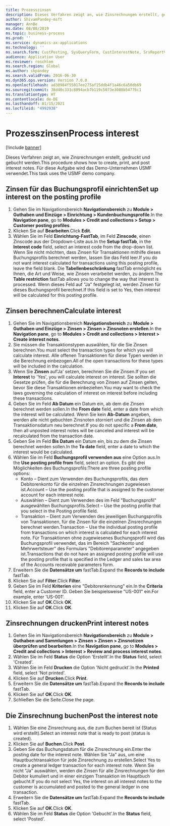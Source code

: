 ```yaml
---
title: Prozesszinsen
description: Dieses Verfahren zeigt an, wie Zinsrechnungen erstellt, gedruckt und gebucht werden.
author: ShivamPandey-msft
manager: AnnBe
ms.date: 08/08/2019
ms.topic: business-process
ms.prod: ''
ms.service: dynamics-ax-applications
ms.technology: ''
ms.search.form: CustPosting, SysQueryForm, CustInterestNote, SrsReportViewerForm
audience: Application User
ms.reviewer: roschlom
ms.search.region: Global
ms.author: shpandey
ms.search.validFrom: 2016-06-30
ms.dyn365.ops.version: Version 7.0.0
ms.openlocfilehash: ad30984f55017ee275af15ddb4f1a46c6a50db69
ms.sourcegitcommit: 38d40c331c8894acb7b119c5073e3088b54776c1
ms.translationtype: HT
ms.contentlocale: de-DE
ms.lasthandoff: 01/15/2021
ms.locfileid: "4992938"
---
```

# <a name="process-interest"></a><span data-ttu-id="ff2a2-103">Prozesszinsen</span><span class="sxs-lookup"><span data-stu-id="ff2a2-103">Process interest</span></span>

[!include [banner](../../includes/banner.md)]

<span data-ttu-id="ff2a2-104">Dieses Verfahren zeigt an, wie Zinsrechnungen erstellt, gedruckt und gebucht werden.</span><span class="sxs-lookup"><span data-stu-id="ff2a2-104">This procedure shows how to create, print, and post interest notes.</span></span> <span data-ttu-id="ff2a2-105">Für diese Aufgabe wird das Demo-Unternehmen USMF verwendet.</span><span class="sxs-lookup"><span data-stu-id="ff2a2-105">This task uses the USMF demo company.</span></span>


## <a name="set-up-interest-on-the-posting-profile"></a><span data-ttu-id="ff2a2-106">Zinsen für das Buchungsprofil einrichten</span><span class="sxs-lookup"><span data-stu-id="ff2a2-106">Set up interest on the posting profile</span></span>
1. <span data-ttu-id="ff2a2-107">Gehen Sie im Navigationsbereich **Navigationsbereich** zu **Module > Guthaben und Einzüge > Einrichtung > Kundenbuchungsprofile**.</span><span class="sxs-lookup"><span data-stu-id="ff2a2-107">In the **Navigation pane**, go to **Modules > Credit and collections > Setup > Customer posting profiles**.</span></span>
2. <span data-ttu-id="ff2a2-108">Klicken Sie auf **Bearbeiten**.</span><span class="sxs-lookup"><span data-stu-id="ff2a2-108">Click **Edit**.</span></span>
3. <span data-ttu-id="ff2a2-109">Wählen Sie im Feld **Einrichtung-FastTab**, im Feld **Zinscode**, einen Zinscode aus der Dropdown-Liste aus.</span><span class="sxs-lookup"><span data-stu-id="ff2a2-109">In the **Setup fastTab**, in the **Interest code** field, select an interest code from the drop-down list.</span></span> <span data-ttu-id="ff2a2-110">Wenn Sie nicht möchten, dass Zinsen für Transaktionen mithilfe dieses Buchungsprofils berechnet werden, lassen Sie das Feld leer.</span><span class="sxs-lookup"><span data-stu-id="ff2a2-110">If you do not want interest calculated for transactions using this posting profile, leave the field blank.</span></span> <span data-ttu-id="ff2a2-111">Die **Tabellenbeschränkung** fastTab ermöglicht es Ihnen, die Art und Weise, wie Zinsen verarbeitet werden, zu ändern.</span><span class="sxs-lookup"><span data-stu-id="ff2a2-111">The **Table restriction** fastTab allows you to change the way that interest is processed.</span></span> <span data-ttu-id="ff2a2-112">Wenn dieses Feld auf "Ja" festgelegt ist, werden Zinsen für dieses Buchungsprofil berechnet.</span><span class="sxs-lookup"><span data-stu-id="ff2a2-112">If this field is set to Yes, then interest will be calculated for this posting profile.</span></span>  

## <a name="calculate-interest"></a><span data-ttu-id="ff2a2-113">Zinsen berechnen</span><span class="sxs-lookup"><span data-stu-id="ff2a2-113">Calculate interest</span></span>
1. <span data-ttu-id="ff2a2-114">Gehen Sie im Navigationsbereich **Navigationsbereich** zu **Module > Guthaben und Einzüge > Zinsen > Zinsen > Zinsnoten erstellen**.</span><span class="sxs-lookup"><span data-stu-id="ff2a2-114">In the **Navigation pane**, go to **Modules > Credit and collections > Interest > Create interest notes**.</span></span>
2. <span data-ttu-id="ff2a2-115">Sie müssen die Transaktionstypen auswählen, für die Sie Zinsen berechnen.</span><span class="sxs-lookup"><span data-stu-id="ff2a2-115">You must select the transaction types for which you will calculate interest.</span></span> <span data-ttu-id="ff2a2-116">Alle offenen Transaktionen für diese Typen werden in die Berechnung einbezogen.</span><span class="sxs-lookup"><span data-stu-id="ff2a2-116">All of the open transactions for these types will be included in the calculation.</span></span>  
3. <span data-ttu-id="ff2a2-117">Wenn Sie **Zinsen** auf'Ja' setzen, berechnen Sie die Zinsen.</span><span class="sxs-lookup"><span data-stu-id="ff2a2-117">If you set **Interest** to 'Yes', you will calculate interest on interest.</span></span> <span data-ttu-id="ff2a2-118">Sie sollten die Gesetze prüfen, die für die Berechnung von Zinsen auf Zinsen gelten, bevor Sie diese Transaktionen einbeziehen.</span><span class="sxs-lookup"><span data-stu-id="ff2a2-118">You may want to check the laws governing the calculation of interest on interest before including these transactions.</span></span>  
4. <span data-ttu-id="ff2a2-119">Geben Sie im Feld **Ab Datum** ein Datum ein, ab dem die Zinsen berechnet werden sollen.</span><span class="sxs-lookup"><span data-stu-id="ff2a2-119">In the **From date** field, enter a date from which the interest will be calculated.</span></span> <span data-ttu-id="ff2a2-120">Wenn Sie kein **Ab-Datum** angeben, werden alle nicht gebuchten Zinsnoten storniert und die Zinsen ab dem Transaktionsdatum neu berechnet.</span><span class="sxs-lookup"><span data-stu-id="ff2a2-120">If you do not specific a **From date**, then all unposted interest notes will be canceled and interest will be recalculated from the transaction date.</span></span>
5. <span data-ttu-id="ff2a2-121">Geben Sie im Feld **Bis Datum** ein Datum ein, bis zu dem die Zinsen berechnet werden sollen.</span><span class="sxs-lookup"><span data-stu-id="ff2a2-121">In the **To date** field, enter a date to which the interest would be calculated.</span></span>
6. <span data-ttu-id="ff2a2-122">Wählen Sie im Feld **Buchungsprofil verwenden aus** eine Option aus.</span><span class="sxs-lookup"><span data-stu-id="ff2a2-122">In the **Use posting profile from** field, select an option.</span></span> <span data-ttu-id="ff2a2-123">Es gibt drei Möglichkeiten des Buchungsprofils:</span><span class="sxs-lookup"><span data-stu-id="ff2a2-123">There are three posting profile options:</span></span>
    - <span data-ttu-id="ff2a2-124">Konto – Dient zum Verwenden des Buchungsprofils, das dem Debitorenkonto für die einzelnen Zinsrechnungen zugewiesen ist.</span><span class="sxs-lookup"><span data-stu-id="ff2a2-124">Account – Use the posting profile that is assigned to the customer account for each interest note.</span></span> 
    - <span data-ttu-id="ff2a2-125">Auswählen – Dient zum Verwenden des im Feld "Buchungsprofil" ausgewählten Buchungsprofils.</span><span class="sxs-lookup"><span data-stu-id="ff2a2-125">Select – Use the posting profile that you select in the Posting profile field.</span></span>
    - <span data-ttu-id="ff2a2-126">Transaktion – Dient zum Verwenden des jeweiligen Buchungsprofils von Transaktionen, für die Zinsen für die einzelnen Zinsrechnungen berechnet werden.</span><span class="sxs-lookup"><span data-stu-id="ff2a2-126">Transaction – Use the individual posting profile from transactions on which interest is calculated for each interest note.</span></span> <span data-ttu-id="ff2a2-127">Für Transaktionen ohne zugewiesenes Buchungsprofil wird das Buchungsprofil verwendet, das im Bereich "Sachkonto und Mehrwertsteuer" des Formulars "Debitorenparameter" angegeben ist.</span><span class="sxs-lookup"><span data-stu-id="ff2a2-127">Transactions that do not have an assigned posting profile will use the posting profile that is specified in the Ledger and sales tax area of the Accounts receivable parameters form.</span></span>  
7. <span data-ttu-id="ff2a2-128">Erweitern Sie die **Datensätze um** fastTab.</span><span class="sxs-lookup"><span data-stu-id="ff2a2-128">Expand the **Records to include** fastTab.</span></span>
8. <span data-ttu-id="ff2a2-129">Klicken Sie auf **Filter**.</span><span class="sxs-lookup"><span data-stu-id="ff2a2-129">Click **Filter**.</span></span>
9. <span data-ttu-id="ff2a2-130">Geben Sie im Feld **Kriterien** eine "Debitorenkennung" ein.</span><span class="sxs-lookup"><span data-stu-id="ff2a2-130">In the **Criteria** field, enter a Customer ID.</span></span> <span data-ttu-id="ff2a2-131">Geben Sie beispielsweise "US-001" ein.</span><span class="sxs-lookup"><span data-stu-id="ff2a2-131">For example, enter 'US-001'.</span></span>
6. <span data-ttu-id="ff2a2-132">Klicken Sie auf **OK**.</span><span class="sxs-lookup"><span data-stu-id="ff2a2-132">Click **OK**.</span></span>
7. <span data-ttu-id="ff2a2-133">Klicken Sie auf **OK**.</span><span class="sxs-lookup"><span data-stu-id="ff2a2-133">Click **OK**.</span></span>

## <a name="print-interest-notes"></a><span data-ttu-id="ff2a2-134">Zinsrechnungen drucken</span><span class="sxs-lookup"><span data-stu-id="ff2a2-134">Print interest notes</span></span>
1. <span data-ttu-id="ff2a2-135">Gehen Sie im Navigationsbereich **Navigationsbereich** zu **Module > Guthaben und Sammlungen > Zinsen > Zinsen > Zinsnotizen überprüfen und bearbeiten**.</span><span class="sxs-lookup"><span data-stu-id="ff2a2-135">In the **Navigation pane**, go to **Modules > Credit and collections > Interest > Review and process interest notes**.</span></span>
2. <span data-ttu-id="ff2a2-136">Wählen Sie im Feld **Status** die Option 'Erstellt'.</span><span class="sxs-lookup"><span data-stu-id="ff2a2-136">In the **Status** field, select 'Created'.</span></span>
3. <span data-ttu-id="ff2a2-137">Wählen Sie im Feld **Drucken** die Option 'Nicht gedruckt'.</span><span class="sxs-lookup"><span data-stu-id="ff2a2-137">In the **Printed** field, select 'Not printed'.</span></span>
4. <span data-ttu-id="ff2a2-138">Klicken Sie auf **Drucken**.</span><span class="sxs-lookup"><span data-stu-id="ff2a2-138">Click **Print**.</span></span>
5. <span data-ttu-id="ff2a2-139">Erweitern Sie die **Datensätze um** fastTab.</span><span class="sxs-lookup"><span data-stu-id="ff2a2-139">Expand the **Records to include** fastTab.</span></span>
6. <span data-ttu-id="ff2a2-140">Klicken Sie auf **OK**.</span><span class="sxs-lookup"><span data-stu-id="ff2a2-140">Click **OK**.</span></span>
7. <span data-ttu-id="ff2a2-141">Schließen Sie die Seite.</span><span class="sxs-lookup"><span data-stu-id="ff2a2-141">Close the page.</span></span>

## <a name="post-the-interest-note"></a><span data-ttu-id="ff2a2-142">Die Zinsrechnung buchen</span><span class="sxs-lookup"><span data-stu-id="ff2a2-142">Post the interest note</span></span>
1. <span data-ttu-id="ff2a2-143">Wählen Sie eine Zinsrechnung aus, die zum Buchen bereit ist (Status wird erstellt).</span><span class="sxs-lookup"><span data-stu-id="ff2a2-143">Select an interest note that is ready to post (status is created).</span></span>
2. <span data-ttu-id="ff2a2-144">Klicken Sie auf **Buchen**.</span><span class="sxs-lookup"><span data-stu-id="ff2a2-144">Click **Post**.</span></span>
3. <span data-ttu-id="ff2a2-145">Geben Sie das Buchungsdatum für die Zinsrechnung ein.</span><span class="sxs-lookup"><span data-stu-id="ff2a2-145">Enter the posting date for the interest note.</span></span> <span data-ttu-id="ff2a2-146">Wählen Sie "Ja" aus, um eine Hauptbuchtransaktion für jede Zinsrechnung zu erstellen.</span><span class="sxs-lookup"><span data-stu-id="ff2a2-146">Select Yes to create a general ledger transaction for each interest note.</span></span> <span data-ttu-id="ff2a2-147">Wenn Sie nicht "Ja" auswählen, werden die Zinsen für alle Zinsrechnungen für den Debitor kumuliert und in einer einzigen Transaktion im Hauptbuch gebucht.</span><span class="sxs-lookup"><span data-stu-id="ff2a2-147">If you do not select Yes, the interest on all interest notes to the customer is accumulated and posted to the general ledger in one transaction.</span></span>  
4. <span data-ttu-id="ff2a2-148">Erweitern Sie die **Datensätze um** fastTab.</span><span class="sxs-lookup"><span data-stu-id="ff2a2-148">Expand the **Records to include** fastTab.</span></span>
5. <span data-ttu-id="ff2a2-149">Klicken Sie auf **OK**.</span><span class="sxs-lookup"><span data-stu-id="ff2a2-149">Click **OK**.</span></span>
6. <span data-ttu-id="ff2a2-150">Wählen Sie im Feld **Status** die Option 'Gebucht'.</span><span class="sxs-lookup"><span data-stu-id="ff2a2-150">In the **Status** field, select 'Posted'.</span></span>

